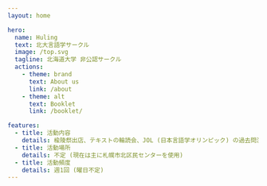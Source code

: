 ```yaml
---
layout: home

hero:
  name: Huling
  text: 北大言語学サークル
  image: /top.svg
  tagline: 北海道大学 非公認サークル
  actions:
    - theme: brand
      text: About us
      link: /about
    - theme: alt
      text: Booklet
      link: /booklet/

features:
  - title: 活動内容 
    details: 楡陵祭出店、テキストの輪読会、JOL (日本言語学オリンピック) の過去問演習など
  - title: 活動場所
    details: 不定 (現在は主に札幌市北区民センターを使用)
  - title: 活動頻度
    details: 週1回 (曜日不定)
---
```

